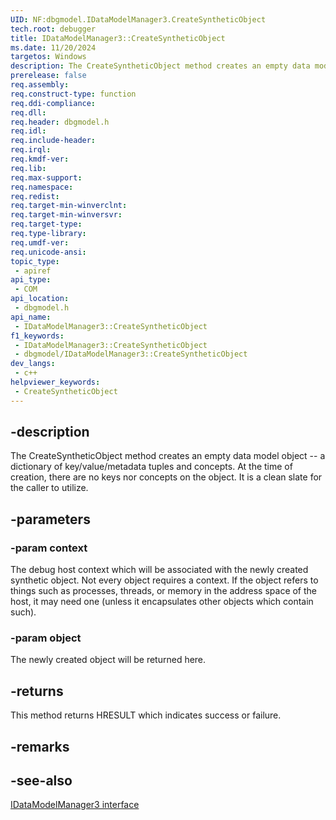 ```yaml
---
UID: NF:dbgmodel.IDataModelManager3.CreateSyntheticObject
tech.root: debugger
title: IDataModelManager3::CreateSyntheticObject
ms.date: 11/20/2024
targetos: Windows
description: The CreateSyntheticObject method creates an empty data model object that is a dictionary of key/value/metadata tuples and concepts.
prerelease: false
req.assembly: 
req.construct-type: function
req.ddi-compliance: 
req.dll: 
req.header: dbgmodel.h
req.idl: 
req.include-header: 
req.irql: 
req.kmdf-ver: 
req.lib: 
req.max-support: 
req.namespace: 
req.redist: 
req.target-min-winverclnt: 
req.target-min-winversvr: 
req.target-type: 
req.type-library: 
req.umdf-ver: 
req.unicode-ansi: 
topic_type:
 - apiref
api_type:
 - COM
api_location:
 - dbgmodel.h
api_name:
 - IDataModelManager3::CreateSyntheticObject
f1_keywords:
 - IDataModelManager3::CreateSyntheticObject
 - dbgmodel/IDataModelManager3::CreateSyntheticObject
dev_langs:
 - c++
helpviewer_keywords:
 - CreateSyntheticObject
---
```


## -description

The CreateSyntheticObject method creates an empty data model object -- a dictionary of key/value/metadata tuples and concepts. At the time of creation, there are no keys nor concepts on the object. It is a clean slate for the caller to utilize.

## -parameters

### -param context

The debug host context which will be associated with the newly created synthetic object. Not every object requires a context. If the object refers to things such as processes, threads, or memory in the address space of the host, it may need one (unless it encapsulates other objects which contain such).

### -param object

The newly created object will be returned here.

## -returns

This method returns HRESULT which indicates success or failure.

## -remarks

## -see-also

[IDataModelManager3 interface](nn-dbgmodel-idatamodelmanager3.md)